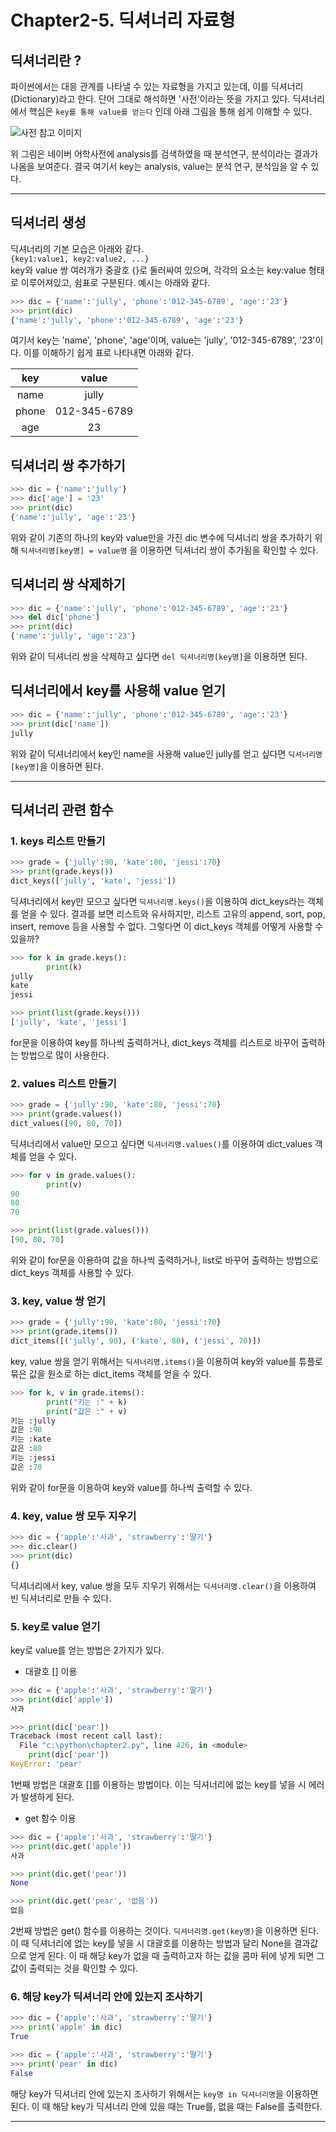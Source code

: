 # **Chapter2-5. 딕셔너리 자료형**

## **딕셔너리란 ?**

파이썬에서는 대응 관계를 나타낼 수 있는 자료형을 가지고 있는데, 이를 딕셔너리(Dictionary)라고 한다. 단어 그대로 해석하면 '사전'이라는 뜻을 가지고 있다. 딕셔너리에서 핵심은 `key를 통해 value를 얻는다` 인데 아래 그림을 통해 쉽게 이해할 수 있다.

![사전 참고 이미지](https://drive.google.com/uc?id=1ioAthyqr28S2Gva9FRokUdkdPYuBlZRd)

위 그림은 네이버 어학사전에 analysis를 검색하였을 때 분석연구, 분석이라는 결과가 나옴을 보여준다. 결국 여기서 key는 analysis, value는 분석 연구, 분석임을 알 수 있다.
___
## **딕셔너리 생성**
딕셔너리의 기본 모습은 아래와 같다.<br>
`{key1:value1, key2:value2, ...}`<br>
key와 value 쌍 여러개가 중괄호 {}로 둘러싸여 있으며, 각각의 요소는 key:value 형태로 이루어져있고, 쉼표로 구분된다. 예시는 아래와 같다.

```python
>>> dic = {'name':'jully', 'phone':'012-345-6789', 'age':'23'}
>>> print(dic)
{'name':'jully', 'phone':'012-345-6789', 'age':'23'}
```

여기서 key는 'name', 'phone', 'age'이며, value는 'jully', '012-345-6789', '23'이다. 이를 이해하기 쉽게 표로 나타내면 아래와 같다.<br>

|key|value|
|:---:|:---:|
|name|jully|
|phone|012-345-6789|
|age|23|<br>

## **딕셔너리 쌍 추가하기**

```python
>>> dic = {'name':'jully'}
>>> dic['age'] = '23'
>>> print(dic)
{'name':'jully', 'age':'23'}
```

위와 같이 기존의 하나의 key와 value만을 가진 dic 변수에 딕셔너리 쌍을 추가하기 위해 `딕셔너리명[key명] = value명` 을 이용하면 딕셔너리 쌍이 추가됨을 확인할 수 있다.

## **딕셔너리 쌍 삭제하기**

```python
>>> dic = {'name':'jully', 'phone':'012-345-6789', 'age':'23'}
>>> del dic['phone']
>>> print(dic)
{'name':'jully', 'age':'23'}
```

위와 같이 딕셔너리 쌍을 삭제하고 싶다면 `del 딕셔너리명[key명]`을 이용하면 된다.

## **딕셔너리에서 key를 사용해 value 얻기**

```python
>>> dic = {'name':'jully', 'phone':'012-345-6789', 'age':'23'}
>>> print(dic['name'])
jully
```

위와 같이 딕셔너리에서 key인 name을 사용해 value인 jully를 얻고 싶다면 `딕셔너리명[key명]`을 이용하면 된다.
___
## **딕셔너리 관련 함수**

### **1. keys 리스트 만들기** 

```python
>>> grade = {'jully':90, 'kate':80, 'jessi':70}
>>> print(grade.keys())
dict_keys(['jully', 'kate', 'jessi'])
```

딕셔너리에서 key만 모으고 싶다면 `딕셔너리명.keys()`을 이용하여 dict_keys라는 객체를 얻을 수 있다. 결과를 보면 리스트와 유사하지만, 리스트 고유의 append, sort, pop, insert, remove 등을 사용할 수 없다. 그렇다면 이 dict_keys 객체를 어떻게 사용할 수 있을까?

```python
>>> for k in grade.keys():
        print(k)
jully
kate
jessi

>>> print(list(grade.keys()))
['jully', 'kate', 'jessi']
```

for문을 이용하여 key를 하나씩 출력하거나, dict_keys 객체를 리스트로 바꾸어 출력하는 방법으로 많이 사용한다.

### **2. values 리스트 만들기** 

```python
>>> grade = {'jully':90, 'kate':80, 'jessi':70}
>>> print(grade.values())
dict_values([90, 80, 70])
```

딕셔너리에서 value만 모으고 싶다면 `딕셔너리명.values()`를 이용하여 dict_values 객체를 얻을 수 있다. 

```python
>>> for v in grade.values():
        print(v)
90
80
70

>>> print(list(grade.values()))
[90, 80, 70]
```

위와 같이 for문을 이용하여 값을 하나씩 출력하거나, list로 바꾸어 출력하는 방법으로 dict_keys 객체를 사용할 수 있다.

### **3. key, value 쌍 얻기**

```python
>>> grade = {'jully':90, 'kate':80, 'jessi':70}
>>> print(grade.items())
dict_items([('jully', 90), ('kate', 80), ('jessi', 70)])
``` 

key, value 쌍을 얻기 위해서는 `딕셔너리명.items()`을 이용하여 key와 value를 튜플로 묶은 값을 원소로 하는 dict_items 객체를 얻을 수 있다.

```python
>>> for k, v in grade.items():
        print("키는 :" + k)
        print("값은 :" + v)
키는 :jully
값은 :90
키는 :kate
값은 :80
키는 :jessi
값은 :70
```

위와 같이 for문을 이용하여 key와 value를 하나씩 출력할 수 있다.

### **4. key, value 쌍 모두 지우기**

```python
>>> dic = {'apple':'사과', 'strawberry':'딸기'}
>>> dic.clear()
>>> print(dic)
{}
```

딕셔너리에서 key, value 쌍을 모두 지우기 위해서는 `딕셔너리명.clear()`을 이용하여 빈 딕셔너리로 만들 수 있다. 

### **5. key로 value 얻기**
key로 value를 얻는 방법은 2가지가 있다. 
* 대괄호 [] 이용
  
``` python
>>> dic = {'apple':'사과', 'strawberry':'딸기'}
>>> print(dic['apple'])
사과

>>> print(dic['pear'])
Traceback (most recent call last):
  File "c:\python\chapter2.py", line 426, in <module>
    print(dic['pear'])
KeyError: 'pear'
```

1번째 방법은 대괄호 []를 이용하는 방법이다. 이는 딕셔너리에 없는 key를 넣을 시 에러가 발생하게 된다.

* get 함수 이용
  
``` python
>>> dic = {'apple':'사과', 'strawberry':'딸기'}
>>> print(dic.get('apple'))
사과

>>> print(dic.get('pear'))
None

>>> print(dic.get('pear', '없음'))
없음
```

2번째 방법은 get() 함수를 이용하는 것이다. `딕셔너리명.get(key명)`을 이용하면 된다. 이 때 딕셔너리에 없는 key를 넣을 시 대괄호를 이용하는 방법과 달리 None을 결과값으로 얻게 된다. 이 때 해당 key가 없을 때 출력하고자 하는 값을 콤마 뒤에 넣게 되면 그 값이 출력되는 것을 확인할 수 있다.

### **6. 해당 key가 딕셔너리 안에 있는지 조사하기**

```python
>>> dic = {'apple':'사과', 'strawberry':'딸기'}
>>> print('apple' in dic)
True

>>> dic = {'apple':'사과', 'strawberry':'딸기'}
>>> print('pear' in dic)
False
```

해당 key가 딕셔너리 안에 있는지 조사하기 위해서는 `key명 in 딕셔너리명`을 이용하면 된다. 이 때 해당 key가 딕셔너리 안에 있을 때는 True를, 없을 때는 False를 출력한다.
___
